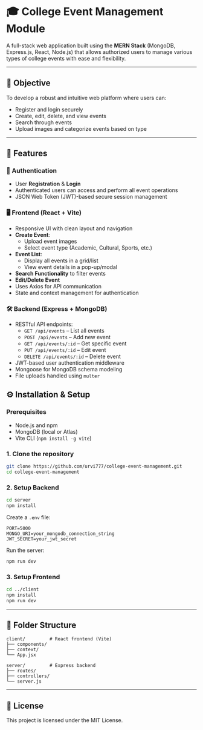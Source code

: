 # 🎓 College Event Management Module

A full-stack web application built using the **MERN Stack** (MongoDB, Express.js, React, Node.js) that allows authorized users to manage various types of college events with ease and flexibility.

---

## 🚀 Objective

To develop a robust and intuitive web platform where users can:
- Register and login securely
- Create, edit, delete, and view events
- Search through events
- Upload images and categorize events based on type

---

## 🧩 Features

### 🔐 Authentication
- User **Registration** & **Login**
- Authenticated users can access and perform all event operations
- JSON Web Token (JWT)-based secure session management

### 🖥️ Frontend (React + Vite)
- Responsive UI with clean layout and navigation
- **Create Event**:
  - Upload event images
  - Select event type (Academic, Cultural, Sports, etc.)
- **Event List**:
  - Display all events in a grid/list
  - View event details in a pop-up/modal
- **Search Functionality** to filter events
- **Edit/Delete Event**
- Uses Axios for API communication
- State and context management for authentication

### 🛠️ Backend (Express + MongoDB)
- RESTful API endpoints:
  - `GET /api/events` – List all events
  - `POST /api/events` – Add new event
  - `GET /api/events/:id` – Get specific event
  - `PUT /api/events/:id` – Edit event
  - `DELETE /api/events/:id` – Delete event
- JWT-based user authentication middleware
- Mongoose for MongoDB schema modeling
- File uploads handled using `multer`


## ⚙️ Installation & Setup

### Prerequisites
- Node.js and npm
- MongoDB (local or Atlas)
- Vite CLI (`npm install -g vite`)

### 1. Clone the repository

```bash
git clone https://github.com/urvi777/college-event-management.git
cd college-event-management
````

### 2. Setup Backend

```bash
cd server
npm install
```

Create a `.env` file:

```
PORT=5000
MONGO_URI=your_mongodb_connection_string
JWT_SECRET=your_jwt_secret
```

Run the server:

```bash
npm run dev
```

### 3. Setup Frontend

```bash
cd ../client
npm install
npm run dev
```

---

## 📁 Folder Structure

```
client/         # React frontend (Vite)
├── components/
├── context/
└── App.jsx

server/         # Express backend
├── routes/
├── controllers/
└── server.js
```

---

## 📄 License

This project is licensed under the MIT License.
